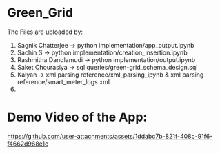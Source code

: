 # Green_Grid
The Files are uploaded by:
1.  Sagnik Chatterjee -> python implementation/app_output.ipynb
2.  Sachin S -> python implementation/creation_insertion.ipynb
3.  Rashmitha Dandlamudi -> python implementation/output.ipynb
4.  Saket Chourasiya -> sql queries/green-grid_schema_design.sql
5.  Kalyan -> xml parsing reference/xml_parsing_ipynb & xml parsing reference/smart_meter_logs.xml
6.  



# Demo Video of the App:
https://github.com/user-attachments/assets/1ddabc7b-821f-408c-91f6-f4662d968e1c





